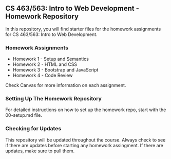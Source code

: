 ## CS 463/563: Intro to Web Development - Homework Repository

In this repository, you will find starter files for the homework assignments for CS 463/563: Intro to Web Development.

### Homework Assignments

- Homework 1 - Setup and Semantics
- Homework 2 - HTML and CSS
- Homework 3 - Bootstrap and JavaScript
- Homework 4 - Code Review

Check Canvas for more information on each assignment.

### Setting Up The Homework Repository

For detailed instructions on how to set up the homework repo, start with the 00-setup.md file.

### Checking for Updates

This repository will be updated throughout the course. Always check to see if there are updates before starting any homework assingment. If there are updates, make sure to pull them.
